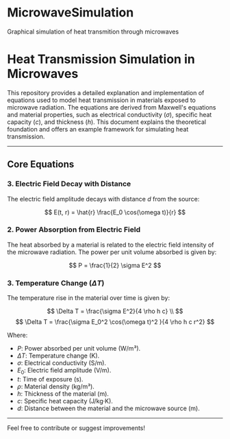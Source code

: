 # MicrowaveSimulation
Graphical simulation of heat transmition through microwaves
# Heat Transmission Simulation in Microwaves

This repository provides a detailed explanation and implementation of equations used to model heat transmission in materials exposed to microwave radiation. The equations are derived from Maxwell's equations and material properties, such as electrical conductivity ($\sigma$), specific heat capacity ($c$), and thickness ($h$). This document explains the theoretical foundation and offers an example framework for simulating heat transmission.

---

## **Core Equations**
### 3. **Electric Field Decay with Distance**
The electric field amplitude decays with distance $d$ from the source:

$$
E(t, r) = \hat{r} \frac{E_0 \cos(\omega t)}{r}
$$

### 2. **Power Absorption from Electric Field**
The heat absorbed by a material is related to the electric field intensity of the microwave radiation. The power per unit volume absorbed is given by:

$$
P = \frac{1}{2} \sigma E^2
$$


### 3. **Temperature Change ($\Delta T$)**
The temperature rise in the material over time is given by:

$$
\Delta T = \frac{\sigma E^2}{4 \rho h c} \\
$$
$$
\Delta T = \frac{\sigma E_0^2  \cos(\omega t)^2 }{4 \rho h c r^2}
$$

Where:
- $P$: Power absorbed per unit volume (W/m³).
- $\Delta T$: Temperature change (K).
- $\sigma$: Electrical conductivity (S/m).
- $E_0$: Electric field amplitude (V/m).
- $t$: Time of exposure (s).
- $\rho$: Material density (kg/m³).
- $h$: Thickness of the material (m).
- $c$: Specific heat capacity (J/kg·K).
- $d$: Distance between the material and the microwave source (m).

---


Feel free to contribute or suggest improvements!
